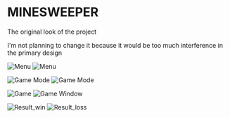 # MINESWEEPER

The original look of the project 

I'm not planning to change it because it would be too much interference in the primary design

![Menu](https://i.imgur.com/Up9Y76v.png)
![Menu](https://i.imgur.com/9vu0Ov4.png)

![Game Mode](https://i.imgur.com/983l8i1.png)
![Game Mode](https://i.imgur.com/tAycfV3.png)

![Game](https://i.imgur.com/oEJpETN.png)
![Game Window](https://i.imgur.com/vRjln8T.png)

![Result_win](https://i.imgur.com/5XAlhys.png)
![Result_loss](https://i.imgur.com/iT4hRXZ.png)
